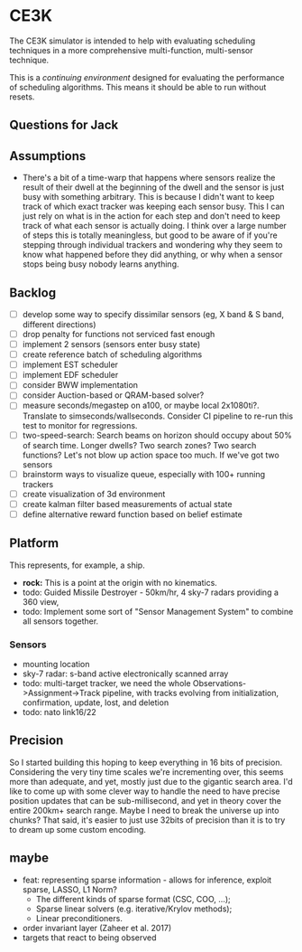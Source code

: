# CE3K

The CE3K simulator is intended to help with evaluating scheduling techniques in a more comprehensive multi-function, multi-sensor technique.

This is a _continuing environment_ designed for evaluating the performance of scheduling algorithms.
This means it should be able to run without resets.

## Questions for Jack

## Assumptions

- There's a bit of a time-warp that happens where sensors realize the result of their dwell at the beginning of the dwell and the sensor is just busy with something arbitrary. This is because I didn't want to keep track of which exact tracker was keeping each sensor busy. This I can just rely on what is in the action for each step and don't need to keep track of what each sensor is actually doing. I think over a large number of steps this is totally meaningless, but good to be aware of if you're stepping through individual trackers and wondering why they seem to know what happened before they did anything, or why when a sensor stops being busy nobody learns anything.

## Backlog

- [ ] develop some way to specify dissimilar sensors (eg, X band & S band, different directions)
- [ ] drop penalty for functions not serviced fast enough
- [ ] implement 2 sensors (sensors enter busy state)
- [ ] create reference batch of scheduling algorithms
- [ ] implement EST scheduler
- [ ] implement EDF scheduler
- [ ] consider BWW implementation
- [ ] consider Auction-based or QRAM-based solver?
- [ ] measure seconds/megastep on a100, or maybe local 2x1080ti?. Translate to simseconds/wallseconds. Consider CI pipeline to re-run this test to monitor for regressions.
- [ ] two-speed-search: Search beams on horizon should occupy about 50% of search time. Longer dwells? Two search zones? Two search functions? Let's not blow up action space too much. If we've got two sensors
- [ ] brainstorm ways to visualize queue, especially with 100+ running trackers
- [ ] create visualization of 3d environment
- [ ] create kalman filter based measurements of actual state
- [ ] define alternative reward function based on belief estimate

## Platform

This represents, for example, a ship.

- **rock:** This is a point at the origin with no kinematics.
- todo: Guided Missile Destroyer - 50km/hr, 4 sky-7 radars providing a 360 view,
- todo: Implement some sort of "Sensor Management System" to combine all sensors together.

### Sensors

- mounting location
- sky-7 radar: s-band active electronically scanned array
- todo: multi-target tracker, we need the whole Observations->Assignment->Track pipeline, with tracks evolving from initialization, confirmation, update, lost, and deletion
- todo: nato link16/22

## Precision

So I started building this hoping to keep everything in 16 bits of precision.
Considering the very tiny time scales we're incrementing over, this seems more than adequate, and yet, mostly just due to the gigantic search area.
I'd like to come up with some clever way to handle the need to have precise position updates that can be sub-millisecond, and yet in theory cover the entire 200km+ search range. Maybe I need to break the universe up into chunks? That said, it's easier to just use 32bits of precision than it is to try to dream up some custom encoding.

## maybe

- feat: representing sparse information - allows for inference, exploit sparse, LASSO, L1 Norm?
  - The different kinds of sparse format (CSC, COO, …);
  - Sparse linear solvers (e.g. iterative/Krylov methods);
  - Linear preconditioners.
- order invariant layer (Zaheer et al. 2017)
- targets that react to being observed
